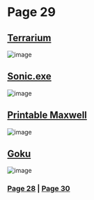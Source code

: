 # Page 29
## [Terrarium](https://discord.com/channels/512287844258021376/1132040858343059638/1202029919110959125)
![image](https://github.com/SleepDeprivedGaming/voicesoftheprinter/assets/155120018/d42b829f-e40f-4305-9c72-a7f3765df3c8)
## [Sonic.exe](https://discord.com/channels/512287844258021376/1132040858343059638/1202031005628895262)
![image](https://github.com/SleepDeprivedGaming/voicesoftheprinter/assets/155120018/2e34057c-e506-4be7-90eb-3b2513d2ec98)
## [Printable Maxwell](https://discord.com/channels/512287844258021376/1132040858343059638/1202065858420293692)
![image](https://github.com/SleepDeprivedGaming/voicesoftheprinter/assets/155120018/ec9de7bb-7617-4a95-be11-1c080c2b6c41)
## [Goku](https://discord.com/channels/512287844258021376/1132040858343059638/1202311258444144640)
![image](https://github.com/SleepDeprivedGaming/voicesoftheprinter/assets/155120018/6ae6b48e-cf86-43aa-999e-103ca23336ab)



### [Page 28](https://github.com/madrod228/voicesoftheprinter/blob/main/Page%2028.md)  | [Page 30](https://github.com/madrod228/voicesoftheprinter/blob/main/Page%2030.md)

